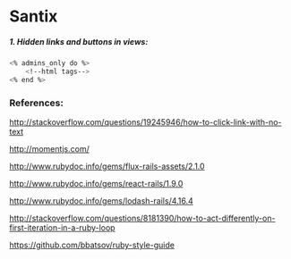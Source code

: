 # Santix

##### 1. Hidden links and buttons in views:
```sh
<% admins_only do %>
    <!--html tags-->    
<% end %>
```

### References:
http://stackoverflow.com/questions/19245946/how-to-click-link-with-no-text

http://momentjs.com/

http://www.rubydoc.info/gems/flux-rails-assets/2.1.0

http://www.rubydoc.info/gems/react-rails/1.9.0

http://www.rubydoc.info/gems/lodash-rails/4.16.4

http://stackoverflow.com/questions/8181390/how-to-act-differently-on-first-iteration-in-a-ruby-loop

https://github.com/bbatsov/ruby-style-guide